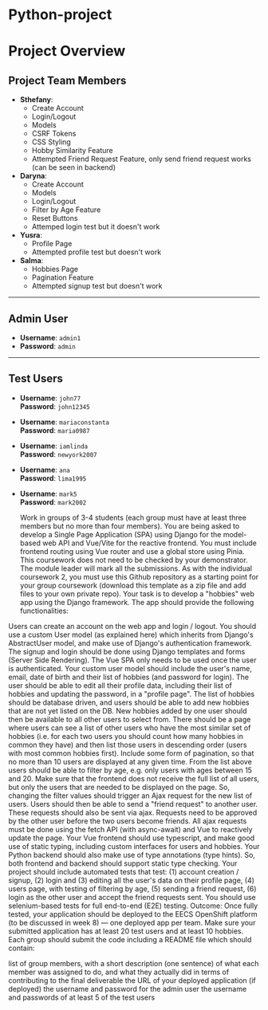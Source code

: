 # Python-project

# Project Overview

## Project Team Members
- **Sthefany**:
  - Create Account
  - Login/Logout
  - Models
  - CSRF Tokens
  - CSS Styling
  - Hobby Similarity Feature
  - Attempted Friend Request Feature, only send friend request works (can be seen in backend)
- **Daryna**:
  - Create Account
  - Models
  - Login/Logout
  - Filter by Age Feature
  - Reset Buttons
  - Attemped login test but it doesn't work
- **Yusra**:
  - Profile Page
  - Attempted profile test but doesn't work
- **Salma**:
  - Hobbies Page
  - Pagination Feature
  - Attempted signup test but doesn't work

---

## Admin User
- **Username**: `admin1`
- **Password**: `admin`

---

## Test Users
- **Username**: `john77`  
  **Password**: `john12345`

- **Username**: `mariaconstanta`  
  **Password**: `maria0987`

- **Username**: `iamlinda`  
  **Password**: `newyork2007`

- **Username**: `ana`  
  **Password**: `lima1995`

- **Username**: `mark5`  
  **Password**: `mark2002`

  Work in groups of 3-4 students (each group must have at least three members but no more than four members). You are being asked to develop a Single Page Application (SPA) using Django for the model-based web API and Vue/Vite for the reactive frontend. You must include frontend routing using Vue router and use a global store using Pinia. This coursework does not need to be checked by your demonstrator. The module leader will mark all the submissions. As with the individual coursework 2, you must use this Github repository as a starting point for your group coursework (download this template as a zip file and add files to your own private repo).
Your task is to develop a "hobbies" web app using the Django framework. The app should provide the following functionalities:

Users can create an account on the web app and login / logout. You should use a custom User model (as explained here) which inherits from Django's AbstractUser model, and make use of Django's authentication framework. The signup and login should be done using Django templates and forms (Server Side Rendering). The Vue SPA only needs to be used once the user is authenticated.
Your custom user model should include the user's name, email, date of birth and their list of hobbies (and password for login). The user should be able to edit all their profile data, including their list of hobbies and updating the password, in a "profile page".
The list of hobbies should be database driven, and users should be able to add new hobbies that are not yet listed on the DB. New hobbies added by one user should then be available to all other users to select from.
There should be a page where users can see a list of other users who have the most similar set of hobbies (i.e. for each two users you should count how many hobbies in common they have) and then list those users in descending order (users with most common hobbies first). Include some form of pagination, so that no more than 10 users are displayed at any given time.
From the list above users should be able to filter by age, e.g. only users with ages between 15 and 20. Make sure that the frontend does not receive the full list of all users, but only the users that are needed to be displayed on the page. So, changing the filter values should trigger an Ajax request for the new list of users.
Users should then be able to send a "friend request" to another user. These requests should also be sent via ajax. Requests need to be approved by the other user before the two users become friends.
All ajax requests must be done using the fetch API (with async-await) and Vue to reactively update the page.
Your Vue frontend should use typescript, and make good use of static typing, including custom interfaces for users and hobbies. Your Python backend should also make use of type annotations (type hints). So, both frontend and backend should support static type checking.
Your project should include automated tests that test: (1) account creation / signup, (2) login and (3) editing all the user's data on their profile page, (4) users page, with testing of filtering by age, (5) sending a friend request, (6) login as the other user and accept the friend requests sent. You should use selenium-based tests for full end-to-end (E2E) testing.
Outcome: Once fully tested, your application should be deployed to the EECS OpenShift platform (to be discussed in week 8) — one deployed app per team. Make sure your submitted application has at least 20 test users and at least 10 hobbies. Each group should submit the code including a README file which should contain:

list of group members, with a short description (one sentence) of what each member was assigned to do, and what they actually did in terms of contributing to the final deliverable
the URL of your deployed application (if deployed)
the username and password for the admin user
the username and passwords of at least 5 of the test users
